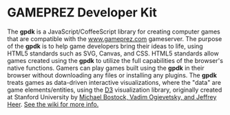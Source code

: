 # GAMEPREZ Developer Kit


The **gpdk** is a JavaScript/CoffeeScript library for creating computer games that are compatible with the www.gameprez.com gameserver. 
The purpose of the **gpdk** is to help game developers bring their ideas to life, using HTML5 standards such as SVG, Canvas, and CSS. 
HTML5 standards allow games created using the **gpdk** to utilize the full capabilities of the browser's native functions.
Gamers can play games built using the **gpdk** in their browser without downloading any files or installing any plugins.
The **gpdk** treats games as data-driven interactive visualizations, where the "data" are game elements/entities, using the [D3](http://d3js.org) visualization library, originally created at Stanford University by [Michael Bostock, Vadim Ogievetsky, and Jeffrey Heer](http://ieeexplore.ieee.org/xpl/login.jsp?tp=&arnumber=6064996&url=http%3A%2F%2Fieeexplore.ieee.org%2Fxpls%2Fabs_all.jsp%3Farnumber%3D6064996).
[See the wiki for more info.](https://github.com/gameprez/gpdk/wiki)